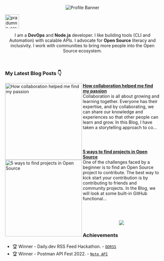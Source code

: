 <p align="center"><img alt="Profile Banner" src="https://user-images.githubusercontent.com/51878265/205508670-e28ff604-6c94-4435-ad29-140638333ead.png"></p>

<p align="left"> <a href="https://twitter.com/intent/follow?screen_name=pradumna_saraf" target="blank"><img src="https://user-images.githubusercontent.com/51878265/213865864-b6f8d38a-21d4-495d-bebd-ef2978033ae4.png" height="45" alt="pradumna_saraf"/></a></p>

<div align="center">
  
I am a **DevOps** and **Node.js** developer. I like building tools (CLI and Automation) with scalable APIs. I advocate for **Open Source** literacy and inclusivity. I work with communities to bring more people into the Open Source ecosystem.

<br>  
  
</div>

### My Latest Blog Posts 👇
<!-- HASHNODE_BLOG:START -->
<p align="left">
<a href="https://blog.pradumnasaraf.dev/how-collaboration-helped-me-find-my-passion" title="How collaboration helped me find my passion"><img src="https://cdn.hashnode.com/res/hashnode/image/upload/v1671024284920/Ak-mF6Kjh.png" alt="How collaboration helped me find my passion" width="250px" align="left" /></a>
<a href="https://blog.pradumnasaraf.dev/how-collaboration-helped-me-find-my-passion" title="How collaboration helped me find my passion"><strong>How collaboration helped me find my passion</strong></a>
<br/> Collaboration is all about growing and learning together. Everyone has their expertise, and by collaborating, we can share our knowledge and experiences so that other people can learn and grow. In this Blog, I have taken a storytelling approach to co... </p> <br/> <br/>
<p align="left">
<a href="https://blog.pradumnasaraf.dev/5-ways-to-find-projects-in-open-source" title="5 ways to find projects in Open Source"><img src="https://cdn.hashnode.com/res/hashnode/image/upload/v1671169959137/TjOgNp2-P.png" alt="5 ways to find projects in Open Source" width="250px" align="left" /></a>
<a href="https://blog.pradumnasaraf.dev/5-ways-to-find-projects-in-open-source" title="5 ways to find projects in Open Source"><strong>5 ways to find projects in Open Source</strong></a>
<br/> One of the challenges faced by a beginner is to find an Open Source project to contribute. The best way to kick start your contribution is by contributing to friends and community projects.
In the Blog, we will look at some built-in GitHub functional... </p> <br/> <br/>
<!-- HASHNODE_BLOG:END -->

<p align="center"><a href="https://blog.pradumnasaraf.dev"><img src="https://user-images.githubusercontent.com/51878265/210104338-3ffcc1b8-c966-405b-8958-7ece2e122723.png"></a></p>


### Achievements

- 🏆 Winner - Daily.dev RSS Feed Hackathon. - [`DDRSS`](https://github.com/Pradumnasaraf/DDRSS)           
- 🏆 Winner - Postman API Fest 2022. - [`Note API`](https://github.com/Pradumnasaraf/Postman-API-Fest-22)      
